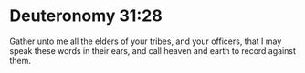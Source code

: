 # Deuteronomy 31:28

Gather unto me all the elders of your tribes, and your officers, that I may speak these words in their ears, and call heaven and earth to record against them.